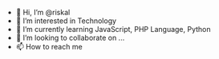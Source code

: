 - 👋 Hi, I’m @riskal
- 👀 I’m interested in Technology
- 🌱 I’m currently learning JavaScript, PHP Language, Python
- 💞️ I’m looking to collaborate on ...
- 📫 How to reach me 

<!---
riskal/riskal is a ✨ special ✨ repository because its `README.md` (this file) appears on your GitHub profile.
You can click the Preview link to take a look at your changes.
--->
